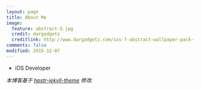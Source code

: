 ```yaml
---
layout: page
title: About Me
image:
  feature: abstract-5.jpg
  credit: dargadgetz
  creditlink: http://www.dargadgetz.com/ios-7-abstract-wallpaper-pack-for-iphone-5-and-ipod-touch-retina/
comments: false
modified: 2015-12-07
---
```


- iOS Developer

_本博客基于 [hpstr-jekyll-theme](https://mademistakes.com/work/hpstr-jekyll-theme/) 修改._
